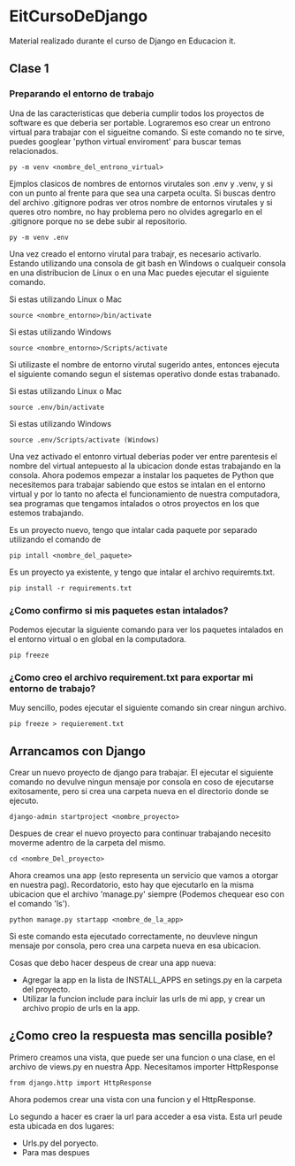 # EitCursoDeDjango

Material realizado durante el curso de Django en Educacion it.

## Clase 1

### Preparando el entorno de trabajo 

Una de las caracteristicas que deberia cumplir todos los proyectos de software es que deberia ser portable. Lograremos eso crear un entrono virtual para trabajar con el sigueitne comando. Si este comando no te sirve, puedes googlear 'python virtual enviroment' para buscar temas relacionados. 

    py -m venv <nombre_del_entrono_virtual>

Ejmplos clasicos de nombres de entornos virutales son .env y .venv, y si con un punto al frente para que sea una carpeta oculta. Si buscas dentro del archivo .gitignore podras ver otros nombre de entornos virutales y si queres otro nombre, no hay problema pero no olvides agregarlo en el .gitignore porque no se debe subir al repositorio. 

    py -m venv .env
    
Una vez creado el entorno virutal para trabajr, es necesario activarlo. Estando utilizando una consola de git bash en Windows o cualqueir consola en una distribucion de Linux o en una Mac puedes ejecutar el siguiente comando.

Si estas utilizando Linux o Mac
    
    source <nombre_entorno>/bin/activate
Si estas utilizando Windows
    
    source <nombre_entorno>/Scripts/activate

Si utilizaste el nombre de entorno virutal sugerido antes, entonces ejecuta el siguiente comando segun el sistemas operativo donde estas trabanado.

Si estas utilizando Linux o Mac
   
    source .env/bin/activate
    
Si estas utilizando Windows
    
    source .env/Scripts/activate (Windows)

Una vez activado el entonro virtual deberias poder ver entre parentesis el nombre del virtual antepuesto al la ubicacion donde estas trabajando en la consola. Ahora podemos empezar a instalar los paquetes de Python que necesitemos para trabajar sabiendo que estos se intalan en el entorno virtual y por lo tanto no afecta el funcionamiento de nuestra computadora, sea programas que tengamos intalados o otros proyectos en los que estemos trabajando. 

Es un proyecto nuevo, tengo que intalar cada paquete por separado utilizando el comando de 
    
    pip intall <nombre_del_paquete>

Es un proyecto ya existente, y tengo que intalar el archivo requiremts.txt.
    
    pip install -r requirements.txt

### ¿Como confirmo si mis paquetes estan intalados?

Podemos ejecutar la siguiente comando para ver los paquetes intalados en el entorno virtual o en global en la computadora.

    pip freeze
    
### ¿Como creo el archivo requirement.txt para exportar mi entorno de trabajo?

Muy sencillo, podes ejecutar el siguiente comando sin crear ningun archivo.

    pip freeze > requierement.txt
    
## Arrancamos con Django

Crear un nuevo proyecto de django para trabajar. El ejecutar el siguiente comando no devulve ningun mensaje por consola en coso de ejecutarse exitosamente, pero si crea una carpeta nueva en el directorio donde se ejecuto.

    django-admin startproject <nombre_proyecto>

Despues de crear el nuevo proyecto para continuar trabajando necesito moverme adentro de la carpeta del mismo.

    cd <nombre_Del_proyecto>

Ahora creamos una app (esto representa un servicio que vamos a otorgar en nuestra pag). Recordatorio, esto hay que ejecutarlo en la misma ubicacion que el archivo 'manage.py' siempre (Podemos chequear eso con el comando 'ls').

    python manage.py startapp <nombre_de_la_app>

Si este comando esta ejecutado correctamente, no deuvleve ningun mensaje por consola, pero crea una carpeta nueva en esa ubicacion. 

Cosas que debo hacer despeus de crear una app nueva:
* Agregar la app en la lista de INSTALL_APPS en setings.py en la carpeta del proyecto. 
* Utilizar la funcion include para incluir las urls de mi app, y crear un archivo propio de urls en la app.

## ¿Como creo la respuesta mas sencilla posible?

Primero creamos una vista, que puede ser una funcion o una clase, en el archivo de views.py en nuestra App. Necesitamos importer HttpResponse

    from django.http import HttpResponse

Ahora podemos crear una vista con una funcion y el HttpResponse.

Lo segundo a hacer es craer la url para acceder a esa vista. Esta url peude esta ubicada en dos lugares:
* Urls.py del poryecto.
* Para mas despues
